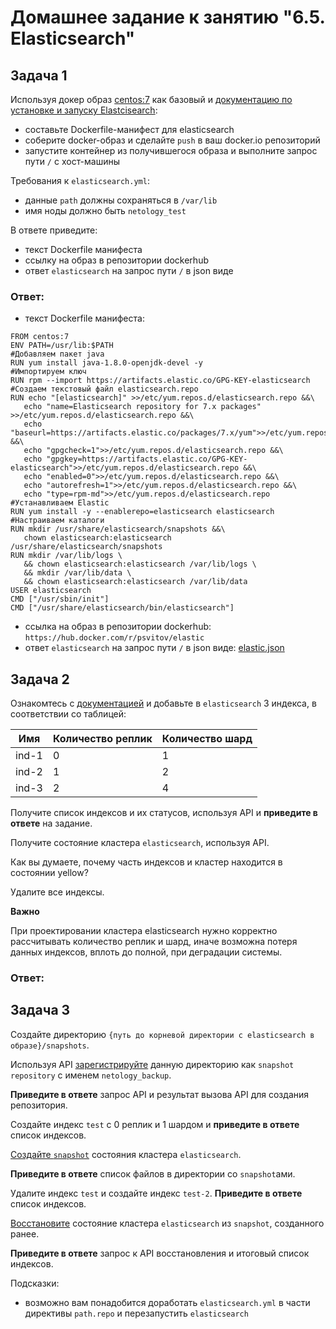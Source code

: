 # Домашнее задание к занятию "6.5. Elasticsearch"

## Задача 1

Используя докер образ [centos:7](https://hub.docker.com/_/centos) как базовый и 
[документацию по установке и запуску Elastcisearch](https://www.elastic.co/guide/en/elasticsearch/reference/current/targz.html):

- составьте Dockerfile-манифест для elasticsearch
- соберите docker-образ и сделайте `push` в ваш docker.io репозиторий
- запустите контейнер из получившегося образа и выполните запрос пути `/` c хост-машины

Требования к `elasticsearch.yml`:
- данные `path` должны сохраняться в `/var/lib`
- имя ноды должно быть `netology_test`

В ответе приведите:
- текст Dockerfile манифеста
- ссылку на образ в репозитории dockerhub
- ответ `elasticsearch` на запрос пути `/` в json виде

### Ответ:
- текст Dockerfile манифеста: 
>   
    FROM centos:7
    ENV PATH=/usr/lib:$PATH
    #Добавляем пакет java
    RUN yum install java-1.8.0-openjdk-devel -y
    #Импортируем ключ
    RUN rpm --import https://artifacts.elastic.co/GPG-KEY-elasticsearch
    #Создаем текстовый файл elasticsearch.repo
    RUN echo "[elasticsearch]" >>/etc/yum.repos.d/elasticsearch.repo &&\
       echo "name=Elasticsearch repository for 7.x packages" >>/etc/yum.repos.d/elasticsearch.repo &&\
       echo "baseurl=https://artifacts.elastic.co/packages/7.x/yum">>/etc/yum.repos.d/elasticsearch.repo &&\
       echo "gpgcheck=1">>/etc/yum.repos.d/elasticsearch.repo &&\
       echo "gpgkey=https://artifacts.elastic.co/GPG-KEY-elasticsearch">>/etc/yum.repos.d/elasticsearch.repo &&\
       echo "enabled=0">>/etc/yum.repos.d/elasticsearch.repo &&\
       echo "autorefresh=1">>/etc/yum.repos.d/elasticsearch.repo &&\
       echo "type=rpm-md">>/etc/yum.repos.d/elasticsearch.repo
    #Устанавливаем Elastic
    RUN yum install -y --enablerepo=elasticsearch elasticsearch
    #Настраиваем каталоги
    RUN mkdir /usr/share/elasticsearch/snapshots &&\
       chown elasticsearch:elasticsearch /usr/share/elasticsearch/snapshots
    RUN mkdir /var/lib/logs \
       && chown elasticsearch:elasticsearch /var/lib/logs \
       && mkdir /var/lib/data \
       && chown elasticsearch:elasticsearch /var/lib/data
    USER elasticsearch
    CMD ["/usr/sbin/init"]
    CMD ["/usr/share/elasticsearch/bin/elasticsearch"]
- ссылка на образ в репозитории dockerhub: `https://hub.docker.com/r/psvitov/elastic`
- ответ `elasticsearch` на запрос пути `/` в json виде: [elastic.json](https://github.com/psvitov/devops-netology/blob/main/Homework/virt_homework_6_5/elastic.json)

## Задача 2

Ознакомтесь с [документацией](https://www.elastic.co/guide/en/elasticsearch/reference/current/indices-create-index.html) 
и добавьте в `elasticsearch` 3 индекса, в соответствии со таблицей:

| Имя | Количество реплик | Количество шард |
|-----|-------------------|-----------------|
| ind-1| 0 | 1 |
| ind-2 | 1 | 2 |
| ind-3 | 2 | 4 |

Получите список индексов и их статусов, используя API и **приведите в ответе** на задание.

Получите состояние кластера `elasticsearch`, используя API.

Как вы думаете, почему часть индексов и кластер находится в состоянии yellow?

Удалите все индексы.

**Важно**

При проектировании кластера elasticsearch нужно корректно рассчитывать количество реплик и шард,
иначе возможна потеря данных индексов, вплоть до полной, при деградации системы.

### Ответ: 

## Задача 3

Создайте директорию `{путь до корневой директории с elasticsearch в образе}/snapshots`.

Используя API [зарегистрируйте](https://www.elastic.co/guide/en/elasticsearch/reference/current/snapshots-register-repository.html#snapshots-register-repository) 
данную директорию как `snapshot repository` c именем `netology_backup`.

**Приведите в ответе** запрос API и результат вызова API для создания репозитория.

Создайте индекс `test` с 0 реплик и 1 шардом и **приведите в ответе** список индексов.

[Создайте `snapshot`](https://www.elastic.co/guide/en/elasticsearch/reference/current/snapshots-take-snapshot.html) 
состояния кластера `elasticsearch`.

**Приведите в ответе** список файлов в директории со `snapshot`ами.

Удалите индекс `test` и создайте индекс `test-2`. **Приведите в ответе** список индексов.

[Восстановите](https://www.elastic.co/guide/en/elasticsearch/reference/current/snapshots-restore-snapshot.html) состояние
кластера `elasticsearch` из `snapshot`, созданного ранее. 

**Приведите в ответе** запрос к API восстановления и итоговый список индексов.

Подсказки:
- возможно вам понадобится доработать `elasticsearch.yml` в части директивы `path.repo` и перезапустить `elasticsearch`
